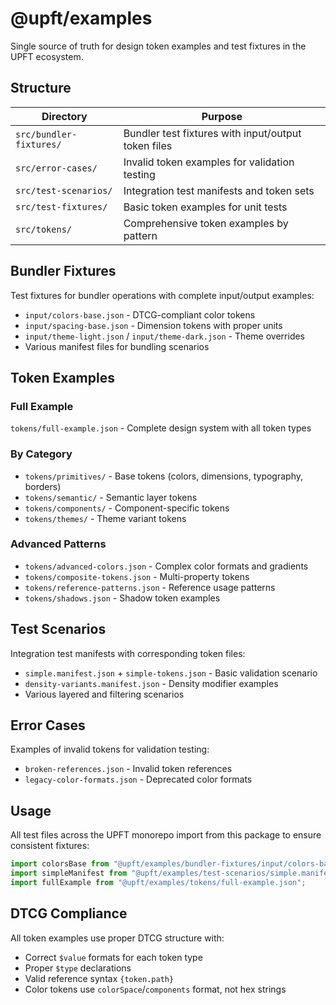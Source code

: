 # @upft/examples

Single source of truth for design token examples and test fixtures in the UPFT ecosystem.

## Structure

| Directory | Purpose |
|-----------|---------|
| `src/bundler-fixtures/` | Bundler test fixtures with input/output token files |
| `src/error-cases/` | Invalid token examples for validation testing |
| `src/test-scenarios/` | Integration test manifests and token sets |
| `src/test-fixtures/` | Basic token examples for unit tests |
| `src/tokens/` | Comprehensive token examples by pattern |

## Bundler Fixtures

Test fixtures for bundler operations with complete input/output examples:

- `input/colors-base.json` - DTCG-compliant color tokens
- `input/spacing-base.json` - Dimension tokens with proper units
- `input/theme-light.json` / `input/theme-dark.json` - Theme overrides
- Various manifest files for bundling scenarios

## Token Examples

### Full Example
`tokens/full-example.json` - Complete design system with all token types

### By Category
- `tokens/primitives/` - Base tokens (colors, dimensions, typography, borders)
- `tokens/semantic/` - Semantic layer tokens
- `tokens/components/` - Component-specific tokens
- `tokens/themes/` - Theme variant tokens

### Advanced Patterns
- `tokens/advanced-colors.json` - Complex color formats and gradients
- `tokens/composite-tokens.json` - Multi-property tokens
- `tokens/reference-patterns.json` - Reference usage patterns
- `tokens/shadows.json` - Shadow token examples

## Test Scenarios

Integration test manifests with corresponding token files:

- `simple.manifest.json` + `simple-tokens.json` - Basic validation scenario
- `density-variants.manifest.json` - Density modifier examples
- Various layered and filtering scenarios

## Error Cases

Examples of invalid tokens for validation testing:

- `broken-references.json` - Invalid token references
- `legacy-color-formats.json` - Deprecated color formats

## Usage

All test files across the UPFT monorepo import from this package to ensure consistent fixtures:

```typescript
import colorsBase from "@upft/examples/bundler-fixtures/input/colors-base.json";
import simpleManifest from "@upft/examples/test-scenarios/simple.manifest.json";
import fullExample from "@upft/examples/tokens/full-example.json";
```

## DTCG Compliance

All token examples use proper DTCG structure with:
- Correct `$value` formats for each token type
- Proper `$type` declarations
- Valid reference syntax `{token.path}`
- Color tokens use `colorSpace`/`components` format, not hex strings